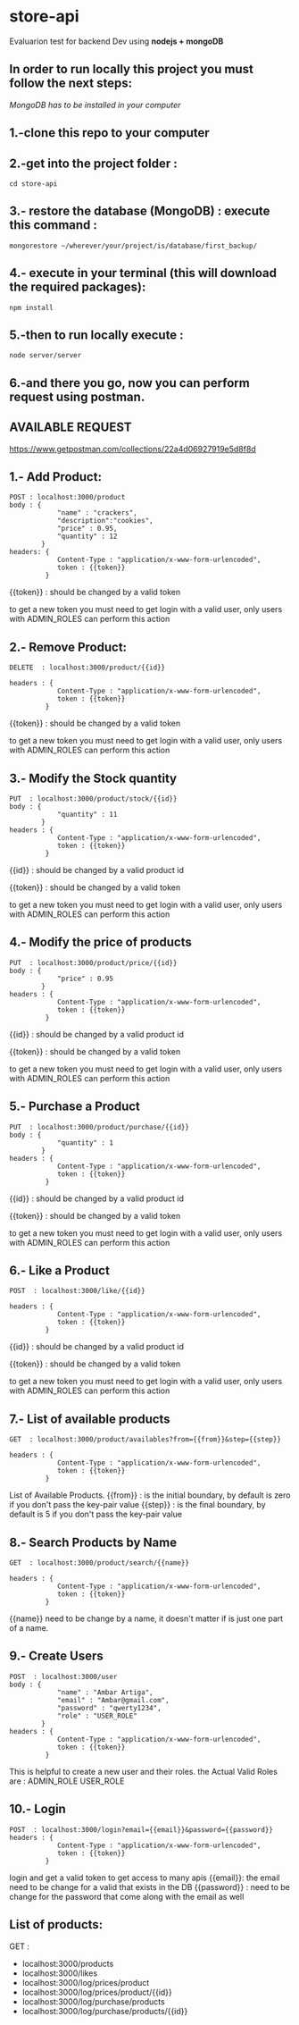 # store-api

Evaluarion test for backend Dev using **nodejs + mongoDB**

In order to run locally this project you must follow the next steps:
----------------------------------------------------------------------
*MongoDB has to be installed in your computer*

1.-clone this repo to your computer
------------------------------------

2.-get into the project folder :
------------------------------------
    cd store-api

3.- restore the database (MongoDB) :
    execute this command : 
----------------------------------------------------
    mongorestore ~/wherever/your/project/is/database/first_backup/

4.- execute in your terminal (this will download the required packages):
---------------------------------------
    npm install 

5.-then to run locally execute :
-----------------------------------
    node server/server

6.-and there you go, now you can perform request using postman.
-----------------------------------------------------------------



**AVAILABLE REQUEST**
------------------------------------------------------------
https://www.getpostman.com/collections/22a4d06927919e5d8f8d

1.- Add Product:
-------------------------------------------
    POST : localhost:3000/product
    body : {
                "name" : "crackers",
                "description":"cookies",
                "price" : 0.95,
                "quantity" : 12
            }
    headers: {
                Content-Type : "application/x-www-form-urlencoded",
                token : {{token}}
             }

{{token}} : should be changed by a valid token

to get a new token you must need to get login with a valid user,
only users with ADMIN_ROLES can perform this action


2.- Remove Product:
-------------------------------------------
    DELETE  : localhost:3000/product/{{id}}

    headers : {
                Content-Type : "application/x-www-form-urlencoded",
                token : {{token}}
             }

{{token}} : should be changed by a valid token

to get a new token you must need to get login with a valid user,
only users with ADMIN_ROLES can perform this action


3.- Modify the Stock quantity
-------------------------------------------
    PUT  : localhost:3000/product/stock/{{id}}
    body : {
                "quantity" : 11
            }
    headers : {
                Content-Type : "application/x-www-form-urlencoded",
                token : {{token}}
             }
{{id}} : should be changed by a valid product id

{{token}} : should be changed by a valid token

to get a new token you must need to get login with a valid user,
only users with ADMIN_ROLES can perform this action


4.- Modify the price of products
-------------------------------------------
    PUT  : localhost:3000/product/price/{{id}}
    body : {
                "price" : 0.95
            }
    headers : {
                Content-Type : "application/x-www-form-urlencoded",
                token : {{token}}
             }
{{id}} : should be changed by a valid product id

{{token}} : should be changed by a valid token

to get a new token you must need to get login with a valid user,
only users with ADMIN_ROLES can perform this action


5.- Purchase a Product
-------------------------------------------
    PUT  : localhost:3000/product/purchase/{{id}}
    body : {
                "quantity" : 1
            }
    headers : {
                Content-Type : "application/x-www-form-urlencoded",
                token : {{token}}
             }
{{id}} : should be changed by a valid product id

{{token}} : should be changed by a valid token

to get a new token you must need to get login with a valid user,
only users with ADMIN_ROLES can perform this action

6.- Like a Product
-------------------------------------------
    POST  : localhost:3000/like/{{id}}

    headers : {
                Content-Type : "application/x-www-form-urlencoded",
                token : {{token}}
             }
{{id}} : should be changed by a valid product id

{{token}} : should be changed by a valid token

to get a new token you must need to get login with a valid user,
only users with ADMIN_ROLES can perform this action


7.- List of available products
-------------------------------------------
    GET  : localhost:3000/product/availables?from={{from}}&step={{step}}

    headers : {
                Content-Type : "application/x-www-form-urlencoded",
                token : {{token}}
             }
List of Available Products.
{{from}} : is the initial boundary, by default is zero if you don't pass the key-pair value
{{step}} : is the final boundary, by default is 5 if you don't pass the key-pair value


8.- Search Products by Name
-------------------------------------------
    GET  : localhost:3000/product/search/{{name}}

    headers : {
                Content-Type : "application/x-www-form-urlencoded",
                token : {{token}}
             }
{{name}} need to be change by a name, it doesn't matter if is just one part of a name.


9.- Create Users
-------------------------------------------
    POST  : localhost:3000/user
    body : {
                "name" : "Ambar Artiga",
                "email" : "Ambar@gmail.com",
                "password" : "qwerty1234",
                "role" : "USER_ROLE"
            }
    headers : {
                Content-Type : "application/x-www-form-urlencoded",
                token : {{token}}
             }
This is helpful to create a new user and their roles.
the Actual Valid Roles are :
ADMIN_ROLE
USER_ROLE


10.- Login
-------------------------------------------
    POST  : localhost:3000/login?email={{email}}&password={{password}}
    headers : {
                Content-Type : "application/x-www-form-urlencoded",
                token : {{token}}
             }
login and get a valid token to get access to many apis
{{email}}: the email need to be change for a valid that exists in the DB 
{{password}} : need to be change for the password that come along with the email as well


List of products:
---------------------------------------------
GET :
-   localhost:3000/products
-   localhost:3000/likes
-   localhost:3000/log/prices/product
-   localhost:3000/log/prices/product/{{id}}
-   localhost:3000/log/purchase/products
-   localhost:3000/log/purchase/products/{{id}}
